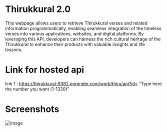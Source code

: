 
# Thirukkural 2.0

This webpage allows users to retrieve Thirukkural verses and related information programmatically, enabling seamless integration of the timeless verses into various applications, websites, and digital platforms. By leveraging this API, developers can harness the rich cultural heritage of the Thirukkural to enhance their products with valuable insights and life lessons. 

# Link for hosted api

link 1 : https://thirukkural-9382.onrender.com/work/thiru/api?id= "Type here the number you want (1-1330)"

# Screenshots

![image](https://github.com/SARANKUMAAR02/Thirukkural-2.0/assets/111904560/2c9d5178-69c5-4ac9-a85b-14a66170ca15)


